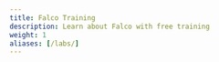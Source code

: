 ```yaml
---
title: Falco Training
description: Learn about Falco with free training
weight: 1
aliases: [/labs/]
---
```

